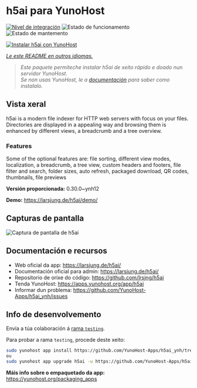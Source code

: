<!--
NOTA: Este README foi creado automáticamente por <https://github.com/YunoHost/apps/tree/master/tools/readme_generator>
NON debe editarse manualmente.
-->

# h5ai para YunoHost

[![Nivel de integración](https://apps.yunohost.org/badge/integration/h5ai)](https://ci-apps.yunohost.org/ci/apps/h5ai/)
![Estado de funcionamento](https://apps.yunohost.org/badge/state/h5ai)
![Estado de mantemento](https://apps.yunohost.org/badge/maintained/h5ai)

[![Instalar h5ai con YunoHost](https://install-app.yunohost.org/install-with-yunohost.svg)](https://install-app.yunohost.org/?app=h5ai)

*[Le este README en outros idiomas.](./ALL_README.md)*

> *Este paquete permíteche instalar h5ai de xeito rápido e doado nun servidor YunoHost.*  
> *Se non usas YunoHost, le a [documentación](https://yunohost.org/install) para saber como instalalo.*

## Vista xeral

h5ai is a modern file indexer for HTTP web servers with focus on your files. Directories are displayed in a appealing way and browsing them is enhanced by different views, a breadcrumb and a tree overview.

### Features

Some of the optional features are: file sorting, different view modes, localization, a breadcrumb, a tree view, custom headers and footers, file filter and search, folder sizes, auto refresh, packaged download, QR codes, thumbnails, file previews


**Versión proporcionada:** 0.30.0~ynh12

**Demo:** <https://larsjung.de/h5ai/demo/>

## Capturas de pantalla

![Captura de pantalla de h5ai](./doc/screenshots/screenshot.jpg)

## Documentación e recursos

- Web oficial da app: <https://larsjung.de/h5ai/>
- Documentación oficial para admin: <https://larsjung.de/h5ai/>
- Repositorio de orixe do código: <https://github.com/lrsjng/h5ai>
- Tenda YunoHost: <https://apps.yunohost.org/app/h5ai>
- Informar dun problema: <https://github.com/YunoHost-Apps/h5ai_ynh/issues>

## Info de desenvolvemento

Envía a túa colaboración á [rama `testing`](https://github.com/YunoHost-Apps/h5ai_ynh/tree/testing).

Para probar a rama `testing`, procede deste xeito:

```bash
sudo yunohost app install https://github.com/YunoHost-Apps/h5ai_ynh/tree/testing --debug
ou
sudo yunohost app upgrade h5ai -u https://github.com/YunoHost-Apps/h5ai_ynh/tree/testing --debug
```

**Máis info sobre o empaquetado da app:** <https://yunohost.org/packaging_apps>

